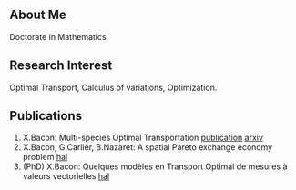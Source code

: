 ## About Me

Doctorate in Mathematics

## Research Interest

Optimal Transport, Calculus of variations, Optimization.

## Publications

1. X.Bacon: Multi-species Optimal Transportation [publication](https://link.springer.com/article/10.1007/s10957-019-01590-z) [arxiv](https://arxiv.org/pdf/1901.04765.pdf)
2. X.Bacon, G.Carlier, B.Nazaret: A spatial Pareto exchange economy problem [hal](https://hal.science/hal-03480323/file/BCN_Pareto_AMO.pdf)
3. (PhD) X.Bacon: Quelques modèles en Transport Optimal de mesures à valeurs vectorielles [hal](https://hal.science/tel-03913931/document)
